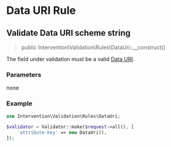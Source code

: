 # Data URI Rule
## Validate Data URI scheme string

> public Intervention\Validation\Rules\DataUri::__construct()

The field under validation must be a valid [Data URI](https://en.wikipedia.org/wiki/Data_URI_scheme).

### Parameters

none

### Example

```php
use Intervention\Validation\Rules\DataUri;

$validator = Validator::make($request->all(), [
    'attribute-key' => new DataUri(),
]);
```
